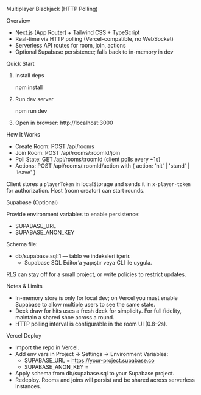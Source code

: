 Multiplayer Blackjack (HTTP Polling)

Overview

- Next.js (App Router) + Tailwind CSS + TypeScript
- Real-time via HTTP polling (Vercel-compatible, no WebSocket)
- Serverless API routes for room, join, actions
- Optional Supabase persistence; falls back to in-memory in dev

Quick Start

1) Install deps

   npm install

2) Run dev server

   npm run dev

3) Open in browser: http://localhost:3000

How It Works

- Create Room: POST /api/rooms
- Join Room: POST /api/rooms/:roomId/join
- Poll State: GET /api/rooms/:roomId (client polls every ~1s)
- Actions: POST /api/rooms/:roomId/action with { action: 'hit' | 'stand' | 'leave' }

Client stores a `playerToken` in localStorage and sends it in `x-player-token` for authorization. Host (room creator) can start rounds.

Supabase (Optional)

Provide environment variables to enable persistence:

- SUPABASE_URL
- SUPABASE_ANON_KEY

Schema file:

- db/supabase.sql:1 — tablo ve indeksleri içerir.
  - Supabase SQL Editor’a yapıştır veya CLI ile uygula.

RLS can stay off for a small project, or write policies to restrict updates.

Notes & Limits

- In-memory store is only for local dev; on Vercel you must enable Supabase to allow multiple users to see the same state.
- Deck draw for hits uses a fresh deck for simplicity. For full fidelity, maintain a shared shoe across a round.
- HTTP polling interval is configurable in the room UI (0.8–2s).

Vercel Deploy

- Import the repo in Vercel.
- Add env vars in Project → Settings → Environment Variables:
  - SUPABASE_URL = https://your-project.supabase.co
  - SUPABASE_ANON_KEY = <anon key>
- Apply schema from db/supabase.sql to your Supabase project.
- Redeploy. Rooms and joins will persist and be shared across serverless instances.

